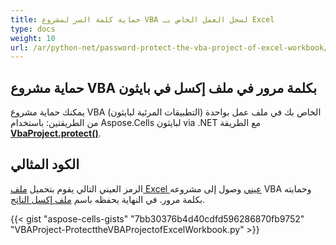 ```yaml
---
title: حماية كلمة السر لمشروع VBA لسجل العمل الخاص بـ Excel
type: docs
weight: 10
url: /ar/python-net/password-protect-the-vba-project-of-excel-workbook/
---
```


## **حماية مشروع VBA بكلمة مرور في ملف إكسل في بايثون**

يمكنك حماية مشروع VBA (التطبيقات المرئية لبايثون) الخاص بك في ملف عمل بواحدة من الطريقتين: باستخدام Aspose.Cells لبايثون via .NET مع الطريقة [**VbaProject.protect()**](https://reference.aspose.com/cells/python-net/aspose.cells.vba/vbaproject/protect).

## **الكود المثالي**

الرمز العيني التالي يقوم بتحميل [ملف Excel عيني](43352067.xlsm) وصول إلى مشروعه VBA وحمايته بكلمة مرور. في النهاية يحفظه باسم [ملف إكسل الناتج](43352068.xlsm).

{{< gist "aspose-cells-gists" "7bb30376b4d40cdfd596286870fb9752" "VBAProject-ProtecttheVBAProjectofExcelWorkbook.py" >}}

